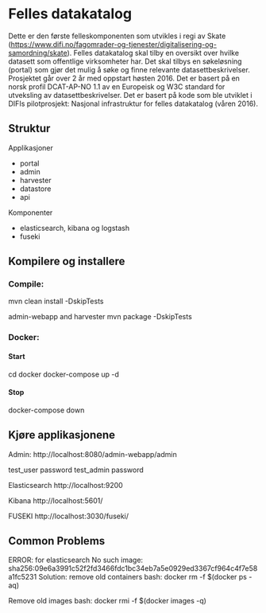 # Felles datakatalog

Dette er den første felleskomponenten som utvikles i regi av Skate (https://www.difi.no/fagomrader-og-tjenester/digitalisering-og-samordning/skate). Felles datakatalog skal tilby en oversikt over hvilke datasett som offentlige virksomheter har. Det skal tilbys en søkeløsning (portal) som gjør det mulig å søke og finne relevante datasettbeskrivelser. Prosjektet går over 2 år med oppstart høsten 2016. Det er basert på en norsk profil DCAT-AP-NO 1.1 av en Europeisk og W3C standard for utveksling av datasettbeskrivelser. Det er basert på kode som ble utviklet i DIFIs pilotprosjekt: Nasjonal infrastruktur for felles datakatalog (våren 2016). 

## Struktur

Applikasjoner

* portal
* admin
* harvester
* datastore
* api

Komponenter

* elasticsearch, kibana og logstash
* fuseki

## Kompilere og installere
### Compile:
mvn clean install -DskipTests

admin-webapp and harvester
mvn package -DskipTests

### Docker:
#### Start
cd docker
docker-compose up -d

#### Stop
docker-compose down


## Kjøre applikasjonene 

Admin:
http://localhost:8080/admin-webapp/admin

test_user password
test_admin password

Elasticsearch
http://localhost:9200

Kibana
http://localhost:5601/

FUSEKI
http://localhost:3030/fuseki/


## Common Problems

ERROR: for elasticsearch  No such image: sha256:09e6a3991c52f2fd3466fdc1bc34eb7a5e0929ed3367cf964c4f7e58a1fc5231
Solution: remove old containers
bash: docker rm -f $(docker ps -aq)

Remove old images
bash: docker rmi -f $(docker images -q)

